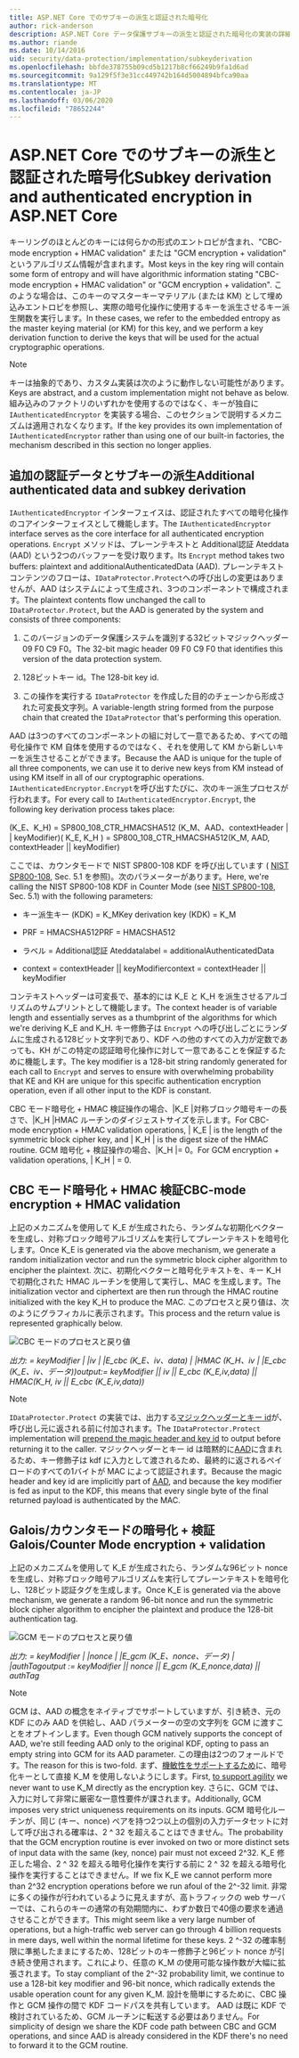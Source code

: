 ```yaml
---
title: ASP.NET Core でのサブキーの派生と認証された暗号化
author: rick-anderson
description: ASP.NET Core データ保護サブキーの派生と認証された暗号化の実装の詳細について説明します。
ms.author: riande
ms.date: 10/14/2016
uid: security/data-protection/implementation/subkeyderivation
ms.openlocfilehash: bbfde378755b09cd5b1217b8cf66249b9fa1d6ad
ms.sourcegitcommit: 9a129f5f3e31cc449742b164d5004894bfca90aa
ms.translationtype: MT
ms.contentlocale: ja-JP
ms.lasthandoff: 03/06/2020
ms.locfileid: "78652244"
---
```

# <a name="subkey-derivation-and-authenticated-encryption-in-aspnet-core"></a><span data-ttu-id="4c28d-103">ASP.NET Core でのサブキーの派生と認証された暗号化</span><span class="sxs-lookup"><span data-stu-id="4c28d-103">Subkey derivation and authenticated encryption in ASP.NET Core</span></span>

<a name="data-protection-implementation-subkey-derivation"></a>

<span data-ttu-id="4c28d-104">キーリングのほとんどのキーには何らかの形式のエントロピが含まれ、"CBC-mode encryption + HMAC validation" または "GCM encryption + validation" というアルゴリズム情報が含まれます。</span><span class="sxs-lookup"><span data-stu-id="4c28d-104">Most keys in the key ring will contain some form of entropy and will have algorithmic information stating "CBC-mode encryption + HMAC validation" or "GCM encryption + validation".</span></span> <span data-ttu-id="4c28d-105">このような場合は、このキーのマスターキーマテリアル (または KM) として埋め込みエントロピを参照し、実際の暗号化操作に使用するキーを派生させるキー派生関数を実行します。</span><span class="sxs-lookup"><span data-stu-id="4c28d-105">In these cases, we refer to the embedded entropy as the master keying material (or KM) for this key, and we perform a key derivation function to derive the keys that will be used for the actual cryptographic operations.</span></span>

> [!NOTE]
> <span data-ttu-id="4c28d-106">キーは抽象的であり、カスタム実装は次のように動作しない可能性があります。</span><span class="sxs-lookup"><span data-stu-id="4c28d-106">Keys are abstract, and a custom implementation might not behave as below.</span></span> <span data-ttu-id="4c28d-107">組み込みのファクトリのいずれかを使用するのではなく、キーが独自に `IAuthenticatedEncryptor` を実装する場合、このセクションで説明するメカニズムは適用されなくなります。</span><span class="sxs-lookup"><span data-stu-id="4c28d-107">If the key provides its own implementation of `IAuthenticatedEncryptor` rather than using one of our built-in factories, the mechanism described in this section no longer applies.</span></span>

<a name="data-protection-implementation-subkey-derivation-aad"></a>

## <a name="additional-authenticated-data-and-subkey-derivation"></a><span data-ttu-id="4c28d-108">追加の認証データとサブキーの派生</span><span class="sxs-lookup"><span data-stu-id="4c28d-108">Additional authenticated data and subkey derivation</span></span>

<span data-ttu-id="4c28d-109">`IAuthenticatedEncryptor` インターフェイスは、認証されたすべての暗号化操作のコアインターフェイスとして機能します。</span><span class="sxs-lookup"><span data-stu-id="4c28d-109">The `IAuthenticatedEncryptor` interface serves as the core interface for all authenticated encryption operations.</span></span> <span data-ttu-id="4c28d-110">`Encrypt` メソッドは、プレーンテキストと Additional認証 Ateddata (AAD) という2つのバッファーを受け取ります。</span><span class="sxs-lookup"><span data-stu-id="4c28d-110">Its `Encrypt` method takes two buffers: plaintext and additionalAuthenticatedData (AAD).</span></span> <span data-ttu-id="4c28d-111">プレーンテキストコンテンツのフローは、`IDataProtector.Protect`への呼び出しの変更はありませんが、AAD はシステムによって生成され、3つのコンポーネントで構成されます。</span><span class="sxs-lookup"><span data-stu-id="4c28d-111">The plaintext contents flow unchanged the call to `IDataProtector.Protect`, but the AAD is generated by the system and consists of three components:</span></span>

1. <span data-ttu-id="4c28d-112">このバージョンのデータ保護システムを識別する32ビットマジックヘッダー 09 F0 C9 F0。</span><span class="sxs-lookup"><span data-stu-id="4c28d-112">The 32-bit magic header 09 F0 C9 F0 that identifies this version of the data protection system.</span></span>

2. <span data-ttu-id="4c28d-113">128ビットキー id。</span><span class="sxs-lookup"><span data-stu-id="4c28d-113">The 128-bit key id.</span></span>

3. <span data-ttu-id="4c28d-114">この操作を実行する `IDataProtector` を作成した目的のチェーンから形成された可変長文字列。</span><span class="sxs-lookup"><span data-stu-id="4c28d-114">A variable-length string formed from the purpose chain that created the `IDataProtector` that's performing this operation.</span></span>

<span data-ttu-id="4c28d-115">AAD は3つのすべてのコンポーネントの組に対して一意であるため、すべての暗号化操作で KM 自体を使用するのではなく、それを使用して KM から新しいキーを派生させることができます。</span><span class="sxs-lookup"><span data-stu-id="4c28d-115">Because the AAD is unique for the tuple of all three components, we can use it to derive new keys from KM instead of using KM itself in all of our cryptographic operations.</span></span> <span data-ttu-id="4c28d-116">`IAuthenticatedEncryptor.Encrypt`を呼び出すたびに、次のキー派生プロセスが行われます。</span><span class="sxs-lookup"><span data-stu-id="4c28d-116">For every call to `IAuthenticatedEncryptor.Encrypt`, the following key derivation process takes place:</span></span>

<span data-ttu-id="4c28d-117">(K_E、K_H) = SP800_108_CTR_HMACSHA512 (K_M、AAD、contextHeader | | keyModifier)</span><span class="sxs-lookup"><span data-stu-id="4c28d-117">( K_E, K_H ) = SP800_108_CTR_HMACSHA512(K_M, AAD, contextHeader || keyModifier)</span></span>

<span data-ttu-id="4c28d-118">ここでは、カウンタモードで NIST SP800-108 KDF を呼び出しています ( [NIST SP800-108](https://nvlpubs.nist.gov/nistpubs/Legacy/SP/nistspecialpublication800-108.pdf), Sec. 5.1 を参照)。次のパラメーターがあります。</span><span class="sxs-lookup"><span data-stu-id="4c28d-118">Here, we're calling the NIST SP800-108 KDF in Counter Mode (see [NIST SP800-108](https://nvlpubs.nist.gov/nistpubs/Legacy/SP/nistspecialpublication800-108.pdf), Sec. 5.1) with the following parameters:</span></span>

* <span data-ttu-id="4c28d-119">キー派生キー (KDK) = K_M</span><span class="sxs-lookup"><span data-stu-id="4c28d-119">Key derivation key (KDK) = K_M</span></span>

* <span data-ttu-id="4c28d-120">PRF = HMACSHA512</span><span class="sxs-lookup"><span data-stu-id="4c28d-120">PRF = HMACSHA512</span></span>

* <span data-ttu-id="4c28d-121">ラベル = Additional認証 Ateddata</span><span class="sxs-lookup"><span data-stu-id="4c28d-121">label = additionalAuthenticatedData</span></span>

* <span data-ttu-id="4c28d-122">context = contextHeader || keyModifier</span><span class="sxs-lookup"><span data-stu-id="4c28d-122">context = contextHeader || keyModifier</span></span>

<span data-ttu-id="4c28d-123">コンテキストヘッダーは可変長で、基本的には K_E と K_H を派生させるアルゴリズムのサムプリントとして機能します。</span><span class="sxs-lookup"><span data-stu-id="4c28d-123">The context header is of variable length and essentially serves as a thumbprint of the algorithms for which we're deriving K_E and K_H.</span></span> <span data-ttu-id="4c28d-124">キー修飾子は `Encrypt` への呼び出しごとにランダムに生成される128ビット文字列であり、KDF への他のすべての入力が定数であっても、KH がこの特定の認証暗号化操作に対して一意であることを保証するために機能します。</span><span class="sxs-lookup"><span data-stu-id="4c28d-124">The key modifier is a 128-bit string randomly generated for each call to `Encrypt` and serves to ensure with overwhelming probability that KE and KH are unique for this specific authentication encryption operation, even if all other input to the KDF is constant.</span></span>

<span data-ttu-id="4c28d-125">CBC モード暗号化 + HMAC 検証操作の場合、|K_E |対称ブロック暗号キーの長さで、|K_H |HMAC ルーチンのダイジェストサイズを示します。</span><span class="sxs-lookup"><span data-stu-id="4c28d-125">For CBC-mode encryption + HMAC validation operations, | K_E | is the length of the symmetric block cipher key, and | K_H | is the digest size of the HMAC routine.</span></span> <span data-ttu-id="4c28d-126">GCM 暗号化 + 検証操作の場合、|K_H |= 0。</span><span class="sxs-lookup"><span data-stu-id="4c28d-126">For GCM encryption + validation operations, | K_H | = 0.</span></span>

## <a name="cbc-mode-encryption--hmac-validation"></a><span data-ttu-id="4c28d-127">CBC モード暗号化 + HMAC 検証</span><span class="sxs-lookup"><span data-stu-id="4c28d-127">CBC-mode encryption + HMAC validation</span></span>

<span data-ttu-id="4c28d-128">上記のメカニズムを使用して K_E が生成されたら、ランダムな初期化ベクターを生成し、対称ブロック暗号アルゴリズムを実行してプレーンテキストを暗号化します。</span><span class="sxs-lookup"><span data-stu-id="4c28d-128">Once K_E is generated via the above mechanism, we generate a random initialization vector and run the symmetric block cipher algorithm to encipher the plaintext.</span></span> <span data-ttu-id="4c28d-129">次に、初期化ベクターと暗号化テキストを、キー K_H で初期化された HMAC ルーチンを使用して実行し、MAC を生成します。</span><span class="sxs-lookup"><span data-stu-id="4c28d-129">The initialization vector and ciphertext are then run through the HMAC routine initialized with the key K_H to produce the MAC.</span></span> <span data-ttu-id="4c28d-130">このプロセスと戻り値は、次のようにグラフィカルに表示されます。</span><span class="sxs-lookup"><span data-stu-id="4c28d-130">This process and the return value is represented graphically below.</span></span>

![CBC モードのプロセスと戻り値](subkeyderivation/_static/cbcprocess.png)

<span data-ttu-id="4c28d-132">*出力: = keyModifier | |iv | |E_cbc (K_E、iv、data) | |HMAC (K_H、iv | |E_cbc (K_E、iv、データ))*</span><span class="sxs-lookup"><span data-stu-id="4c28d-132">*output:= keyModifier || iv || E_cbc (K_E,iv,data) || HMAC(K_H, iv || E_cbc (K_E,iv,data))*</span></span>

> [!NOTE]
> <span data-ttu-id="4c28d-133">`IDataProtector.Protect` の実装では、出力する[マジックヘッダーとキー id](xref:security/data-protection/implementation/authenticated-encryption-details)が、呼び出し元に返される前に付加されます。</span><span class="sxs-lookup"><span data-stu-id="4c28d-133">The `IDataProtector.Protect` implementation will [prepend the magic header and key id](xref:security/data-protection/implementation/authenticated-encryption-details) to output before returning it to the caller.</span></span> <span data-ttu-id="4c28d-134">マジックヘッダーとキー id は暗黙的に[AAD](xref:security/data-protection/implementation/subkeyderivation#data-protection-implementation-subkey-derivation-aad)に含まれるため、キー修飾子は kdf に入力として渡されるため、最終的に返されるペイロードのすべての1バイトが MAC によって認証されます。</span><span class="sxs-lookup"><span data-stu-id="4c28d-134">Because the magic header and key id are implicitly part of [AAD](xref:security/data-protection/implementation/subkeyderivation#data-protection-implementation-subkey-derivation-aad), and because the key modifier is fed as input to the KDF, this means that every single byte of the final returned payload is authenticated by the MAC.</span></span>

## <a name="galoiscounter-mode-encryption--validation"></a><span data-ttu-id="4c28d-135">Galois/カウンタモードの暗号化 + 検証</span><span class="sxs-lookup"><span data-stu-id="4c28d-135">Galois/Counter Mode encryption + validation</span></span>

<span data-ttu-id="4c28d-136">上記のメカニズムを使用して K_E が生成されたら、ランダムな96ビット nonce を生成し、対称ブロック暗号アルゴリズムを実行してプレーンテキストを暗号化し、128ビット認証タグを生成します。</span><span class="sxs-lookup"><span data-stu-id="4c28d-136">Once K_E is generated via the above mechanism, we generate a random 96-bit nonce and run the symmetric block cipher algorithm to encipher the plaintext and produce the 128-bit authentication tag.</span></span>

![GCM モードのプロセスと戻り値](subkeyderivation/_static/galoisprocess.png)

<span data-ttu-id="4c28d-138">*出力: = keyModifier | |nonce | |E_gcm (K_E、nonce、データ) | |authTag*</span><span class="sxs-lookup"><span data-stu-id="4c28d-138">*output := keyModifier || nonce || E_gcm (K_E,nonce,data) || authTag*</span></span>

> [!NOTE]
> <span data-ttu-id="4c28d-139">GCM は、AAD の概念をネイティブでサポートしていますが、引き続き、元の KDF にのみ AAD を供給し、AAD パラメーターの空の文字列を GCM に渡すことをオプトインします。</span><span class="sxs-lookup"><span data-stu-id="4c28d-139">Even though GCM natively supports the concept of AAD, we're still feeding AAD only to the original KDF, opting to pass an empty string into GCM for its AAD parameter.</span></span> <span data-ttu-id="4c28d-140">この理由は2つのフォールドです。</span><span class="sxs-lookup"><span data-stu-id="4c28d-140">The reason for this is two-fold.</span></span> <span data-ttu-id="4c28d-141">まず、[機敏性をサポートするため](xref:security/data-protection/implementation/context-headers#data-protection-implementation-context-headers)に、暗号化キーとして直接 K_M を使用しないようにします。</span><span class="sxs-lookup"><span data-stu-id="4c28d-141">First, [to support agility](xref:security/data-protection/implementation/context-headers#data-protection-implementation-context-headers) we never want to use K_M directly as the encryption key.</span></span> <span data-ttu-id="4c28d-142">さらに、GCM では、入力に対して非常に厳密な一意性要件が課されます。</span><span class="sxs-lookup"><span data-stu-id="4c28d-142">Additionally, GCM imposes very strict uniqueness requirements on its inputs.</span></span> <span data-ttu-id="4c28d-143">GCM 暗号化ルーチンが、同じ (キー、nonce) ペアを持つ2つ以上の個別の入力データセットに対して呼び出される確率は、2 ^ 32 を超えることはできません。</span><span class="sxs-lookup"><span data-stu-id="4c28d-143">The probability that the GCM encryption routine is ever invoked on two or more distinct sets of input data with the same (key, nonce) pair must not exceed 2^32.</span></span> <span data-ttu-id="4c28d-144">K_E 修正した場合、2 ^ 32 を超える暗号化操作を実行する前に 2 ^ 32 を超える暗号化操作を実行することはできません。</span><span class="sxs-lookup"><span data-stu-id="4c28d-144">If we fix K_E we cannot perform more than 2^32 encryption operations before we run afoul of the 2^-32 limit.</span></span> <span data-ttu-id="4c28d-145">非常に多くの操作が行われているように見えますが、高トラフィックの web サーバーでは、これらのキーの通常の有効期間内に、わずか数日で40億の要求を通過させることができます。</span><span class="sxs-lookup"><span data-stu-id="4c28d-145">This might seem like a very large number of operations, but a high-traffic web server can go through 4 billion requests in mere days, well within the normal lifetime for these keys.</span></span> <span data-ttu-id="4c28d-146">2 ^-32 の確率制限に準拠したままにするため、128ビットのキー修飾子と96ビット nonce が引き続き使用されます。これにより、任意の K_M の使用可能な操作数が大幅に拡張されます。</span><span class="sxs-lookup"><span data-stu-id="4c28d-146">To stay compliant of the 2^-32 probability limit, we continue to use a 128-bit key modifier and 96-bit nonce, which radically extends the usable operation count for any given K_M.</span></span> <span data-ttu-id="4c28d-147">設計を簡単にするために、CBC 操作と GCM 操作の間で KDF コードパスを共有しています。 AAD は既に KDF で検討されているため、GCM ルーチンに転送する必要はありません。</span><span class="sxs-lookup"><span data-stu-id="4c28d-147">For simplicity of design we share the KDF code path between CBC and GCM operations, and since AAD is already considered in the KDF there's no need to forward it to the GCM routine.</span></span>
